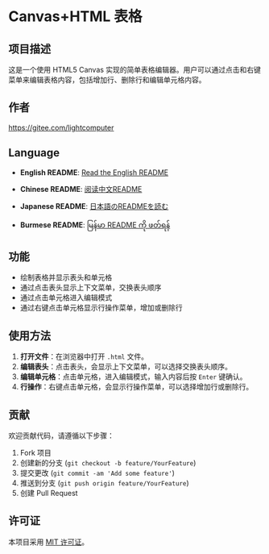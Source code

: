 # Canvas+HTML 表格

## 项目描述

这是一个使用 HTML5 Canvas 实现的简单表格编辑器。用户可以通过点击和右键菜单来编辑表格内容，包括增加行、删除行和编辑单元格内容。

## 作者

https://gitee.com/lightcomputer

## Language

- **English README**: [Read the English README](README.md)

- **Chinese README**: [阅读中文README](README_zh.md)

- **Japanese README**: [日本語のREADMEを読む](README_jp.md)

- **Burmese README**: [မြန်မာ README ကို ဖတ်ရန်](README_bm.md)

## 功能

- 绘制表格并显示表头和单元格
- 通过点击表头显示上下文菜单，交换表头顺序
- 通过点击单元格进入编辑模式
- 通过右键点击单元格显示行操作菜单，增加或删除行

## 使用方法

1. **打开文件**：在浏览器中打开 `.html` 文件。
2. **编辑表头**：点击表头，会显示上下文菜单，可以选择交换表头顺序。
3. **编辑单元格**：点击单元格，进入编辑模式，输入内容后按 `Enter` 键确认。
4. **行操作**：右键点击单元格，会显示行操作菜单，可以选择增加行或删除行。

## 贡献

欢迎贡献代码，请遵循以下步骤：

1. Fork 项目
2. 创建新的分支 (`git checkout -b feature/YourFeature`)
3. 提交更改 (`git commit -am 'Add some feature'`)
4. 推送到分支 (`git push origin feature/YourFeature`)
5. 创建 Pull Request

## 许可证

本项目采用 [MIT 许可证](LICENSE)。